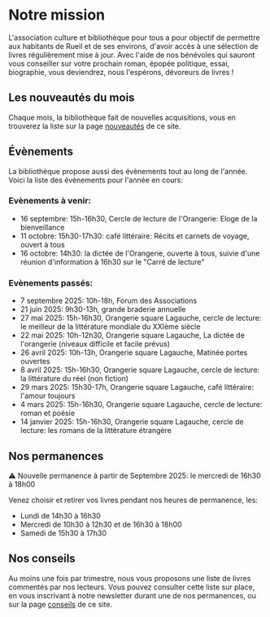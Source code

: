 # Notre mission

L'association culture et bibliothèque pour tous a pour objectif de permettre aux
habitants de Rueil et de ses environs, d'avoir accès à une sélection de livres
régulièrement mise à jour. Avec l'aide de nos bénévoles qui sauront vous
conseiller sur votre prochain roman, épopée politique, essai, biographie, vous
deviendrez, nous l'espérons, dévoreurs de livres !

## Les nouveautés du mois

Chaque mois, la bibliothèque fait de nouvelles acquisitions, vous en trouverez la
liste sur la page <a class="page-link" href="nouveautes">nouveautés</a> de ce
site.

## Évènements

La bibliothèque propose aussi des évènements tout au long de l'année. Voici la liste des évènements pour l'année en cours:

### Evènements à venir:

- 16 septembre: 15h-16h30, Cercle de lecture de l'Orangerie: Eloge de la bienveillance
- 11 octobre: 15h30-17h30: café littéraire: Récits et carnets de voyage, ouvert à tous
- 16 octobre: 14h30: la dictée de l'Orangerie, ouverte à tous, suivie d'une réunion d'information à 16h30 sur le "Carré de lecture"
  
### Evènements passés:

- 7 septembre 2025: 10h-18h, Forum des Associations
- 21 juin 2025: 9h30-13h, grande braderie annuelle 
- 27 mai 2025: 15h-16h30, Orangerie square Lagauche, cercle de lecture: le meilleur
  de la littérature mondiale du XXIème siècle
- 22 mai 2025: 10h-12h30, Orangerie square Lagauche, La dictée de l'orangerie
  (niveaux difficile et facile prévus)
- 26 avril 2025: 10h-13h, Orangerie square Lagauche, Matinée portes ouvertes
- 8 avril 2025: 15h-16h30, Orangerie square Lagauche, cercle de lecture: la
  littérature du réel (non fiction)
- 29 mars 2025: 15h30-17h, Orangerie square Lagauche, café littéraire: l'amour
  toujours
- 4 mars 2025: 15h-16h30, Orangerie square Lagauche, cercle de lecture: roman
  et poésie
- 14 janvier 2025: 15h-16h30, Orangerie square Lagauche, cercle de lecture:
  les romans de la littérature étrangère


## Nos permanences

⚠️ Nouvelle permanence à partir de Septembre 2025: le mercredi de 16h30 à 18h00

Venez choisir et retirer vos livres pendant nos heures de permanence, les:

- Lundi de 14h30 à 16h30
- Mercredi de 10h30 à 12h30 et de 16h30 à 18h00
- Samedi de 15h30 à 17h30

## Nos conseils

Au moins une fois par trimestre, nous vous proposons une liste de livres
commentés par nos lecteurs. Vous pouvez consulter cette liste sur place, en vous
inscrivant à notre newsletter durant une de nos permanences, ou sur la page <a
class="page-link" href="conseils">conseils</a> de ce site.
